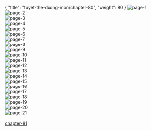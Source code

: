 { "title": "tuyet-the-duong-mon/chapter-80", "weight": 80 }
<img src="tuyet-the-duong-mon_0080_01-3036cc1f24c56758f3f45c761ca2a8af.webp" alt="page-1" origin="http://storage.fshare.vn/Test-vechai/1471068425-Tuyet-the-Duong-Mon-Dau-La-Dai-Luc-2-Chapter-79-Hamtruyenvn-ve-chai-02.jpg"><br/>
<img src="tuyet-the-duong-mon_0080_02-5c6f3126f342b67015c1763279490223.webp" alt="page-2" origin="http://storage.fshare.vn/Test-vechai/1471068425-Tuyet-the-Duong-Mon-Dau-La-Dai-Luc-2-Chapter-79-Hamtruyenvn-ve-chai-03.jpg"><br/>
<img src="tuyet-the-duong-mon_0080_03-2c35d78acc4cb1e665c52f41a3e9e24c.webp" alt="page-3" origin="http://storage.fshare.vn/Test-vechai/1471068425-Tuyet-the-Duong-Mon-Dau-La-Dai-Luc-2-Chapter-79-Hamtruyenvn-ve-chai-04.jpg"><br/>
<img src="tuyet-the-duong-mon_0080_04-c1039822a78b5e3f9615b2f505a8d124.webp" alt="page-4" origin="http://storage.fshare.vn/Test-vechai/1471068425-Tuyet-the-Duong-Mon-Dau-La-Dai-Luc-2-Chapter-79-Hamtruyenvn-ve-chai-05.jpg"><br/>
<img src="tuyet-the-duong-mon_0080_05-1427021c595ab04f166b5f50fef6a6fb.webp" alt="page-5" origin="http://storage.fshare.vn/Test-vechai/1471068425-Tuyet-the-Duong-Mon-Dau-La-Dai-Luc-2-Chapter-79-Hamtruyenvn-ve-chai-06.jpg"><br/>
<img src="tuyet-the-duong-mon_0080_06-2b1d8f34daf1f42610e69091276975e3.webp" alt="page-6" origin="http://storage.fshare.vn/Test-vechai/1471068425-Tuyet-the-Duong-Mon-Dau-La-Dai-Luc-2-Chapter-79-Hamtruyenvn-ve-chai-07.jpg"><br/>
<img src="tuyet-the-duong-mon_0080_07-53d17c8828b38b889a4ba5466a2f6d01.webp" alt="page-7" origin="http://storage.fshare.vn/Test-vechai/1471068425-Tuyet-the-Duong-Mon-Dau-La-Dai-Luc-2-Chapter-79-Hamtruyenvn-ve-chai-08.jpg"><br/>
<img src="tuyet-the-duong-mon_0080_08-70574c159fafdb25becd357aa2ed0f20.webp" alt="page-8" origin="http://storage.fshare.vn/Test-vechai/1471068425-Tuyet-the-Duong-Mon-Dau-La-Dai-Luc-2-Chapter-79-Hamtruyenvn-ve-chai-09.jpg"><br/>
<img src="tuyet-the-duong-mon_0080_09-7a0cf3e5dfbaa878dfe828424b019883.webp" alt="page-9" origin="http://storage.fshare.vn/Test-vechai/1471068425-Tuyet-the-Duong-Mon-Dau-La-Dai-Luc-2-Chapter-79-Hamtruyenvn-ve-chai-10.jpg"><br/>
<img src="tuyet-the-duong-mon_0080_10-5c16a3a6c646116acacbfac2cc42bce8.webp" alt="page-10" origin="http://storage.fshare.vn/Test-vechai/1471068425-Tuyet-the-Duong-Mon-Dau-La-Dai-Luc-2-Chapter-79-Hamtruyenvn-ve-chai-11.jpg"><br/>
<img src="tuyet-the-duong-mon_0080_11-fa3c23200e02c53ea9bbf475ce85e73d.webp" alt="page-11" origin="http://storage.fshare.vn/Test-vechai/1471068425-Tuyet-the-Duong-Mon-Dau-La-Dai-Luc-2-Chapter-79-Hamtruyenvn-ve-chai-12.jpg"><br/>
<img src="tuyet-the-duong-mon_0080_12-dac455059501cf00816b6ea41050d0e7.webp" alt="page-12" origin="http://storage.fshare.vn/Test-vechai/1471068425-Tuyet-the-Duong-Mon-Dau-La-Dai-Luc-2-Chapter-79-Hamtruyenvn-ve-chai-13.jpg"><br/>
<img src="tuyet-the-duong-mon_0080_13-87bdfabd9b2a25e961760443b82eca50.webp" alt="page-13" origin="http://storage.fshare.vn/Test-vechai/1471068425-Tuyet-the-Duong-Mon-Dau-La-Dai-Luc-2-Chapter-79-Hamtruyenvn-ve-chai-14.jpg"><br/>
<img src="tuyet-the-duong-mon_0080_14-45303aec271fdd79fe621fd6191ebafd.webp" alt="page-14" origin="http://storage.fshare.vn/Test-vechai/1471068425-Tuyet-the-Duong-Mon-Dau-La-Dai-Luc-2-Chapter-79-Hamtruyenvn-ve-chai-15.jpg"><br/>
<img src="tuyet-the-duong-mon_0080_15-67a06881ec47e922efa1afc141da9563.webp" alt="page-15" origin="http://storage.fshare.vn/Test-vechai/1471068425-Tuyet-the-Duong-Mon-Dau-La-Dai-Luc-2-Chapter-79-Hamtruyenvn-ve-chai-16.jpg"><br/>
<img src="tuyet-the-duong-mon_0080_16-86fad4b1f4da3e8b3b505a8ed9b8390a.webp" alt="page-16" origin="http://storage.fshare.vn/Test-vechai/1471068425-Tuyet-the-Duong-Mon-Dau-La-Dai-Luc-2-Chapter-79-Hamtruyenvn-ve-chai-17.jpg"><br/>
<img src="tuyet-the-duong-mon_0080_17-e3a15980da8126cb5ae62e475e8a39ed.webp" alt="page-17" origin="http://storage.fshare.vn/Test-vechai/1471068425-Tuyet-the-Duong-Mon-Dau-La-Dai-Luc-2-Chapter-79-Hamtruyenvn-ve-chai-18.jpg"><br/>
<img src="tuyet-the-duong-mon_0080_18-3275660e82e91203c2a7ad21fb910465.webp" alt="page-18" origin="http://storage.fshare.vn/Test-vechai/1471068425-Tuyet-the-Duong-Mon-Dau-La-Dai-Luc-2-Chapter-79-Hamtruyenvn-ve-chai-19.jpg"><br/>
<img src="tuyet-the-duong-mon_0080_19-ed344fbd4d50e21a10bb50054f3083ba.webp" alt="page-19" origin="http://storage.fshare.vn/Test-vechai/1471068425-Tuyet-the-Duong-Mon-Dau-La-Dai-Luc-2-Chapter-79-Hamtruyenvn-ve-chai-20.jpg"><br/>
<img src="tuyet-the-duong-mon_0080_20-05d9d4d36206bc7a494e49364e68ba48.webp" alt="page-20" origin="http://storage.fshare.vn/Test-vechai/1471068425-Tuyet-the-Duong-Mon-Dau-La-Dai-Luc-2-Chapter-79-Hamtruyenvn-ve-chai-21.jpg"><br/>
<img src="tuyet-the-duong-mon_0080_21-2178d87c3e5b9f4ce396af6a41232489.webp" alt="page-21" origin="http://storage.fshare.vn/Test-vechai/1471068425-Tuyet-the-Duong-Mon-Dau-La-Dai-Luc-2-Chapter-79-Hamtruyenvn-ve-chai-22.jpg"><br/>
<br/><a class="nextchap" href="/tuyet-the-duong-mon/chapter-81">chapter-81</a>
